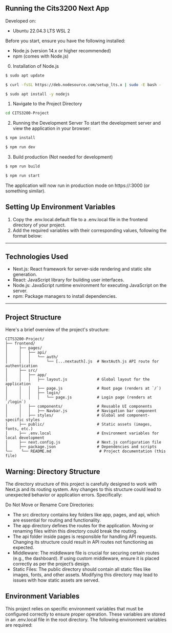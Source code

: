 ## Running the Cits3200 Next App

Developed on:

- Ubuntu 22.04.3 LTS WSL 2

Before you start, ensure you have the following installed:

- Node.js (version 14.x or higher recommended)
- npm (comes with Node.js)

0. Installation of Node.js

```bash
$ sudo apt update

$ curl -fsSL https://deb.nodesource.com/setup_lts.x | sudo -E bash -

$ sudo apt install -y nodejs
```

1. Navigate to the Project Directory

```bash
cd CITS3200-Project
```


2. Running the Development Server
   To start the development server and view the application in your browser:

```bash
$ npm install

$ npm run dev
```

3. Build production (Not needed for development)

```bash
$ npm run build

$ npm run start
```

The application will now run in production mode on https://<server-ip>:3000 (or something similar).

## Setting Up Environment Variables
1. Copy the .env.local.default file to a .env.local file in the frontend directory of your project.
2. Add the required variables with their corresponding values, following the format below:

---

## Technologies Used

- Next.js: React framework for server-side rendering and static site generation.
- React: JavaScript library for building user interfaces.
- Node.js: JavaScript runtime environment for executing JavaScript on the server.
- npm: Package managers to install dependencies.

---

## Project Structure

Here's a brief overview of the project's structure:

```plaintext
CITS3200-Project/
├── frontend/
│     ├── pages/
│     │   ├── api/
│     │   │   └── auth/
│     │   │       └── [...nextauth].js  # NextAuth.js API route for authentication
│     ├── src/
│     │   ├── app/
│     │   │   ├── layout.js             # Global layout for the application
│     │   │   ├── page.js               # Root page (renders at `/`)
│     │   │   ├── login/
│     │   │   │   └── page.js           # Login page (renders at `/login`)
│     │   ├── components/               # Reusable UI components
│     │   │   ├── Navbar.js             # Navigation bar component
│     │   ├── styles/                   # Global and component-specific styles
│     ├── public/                       # Static assets (images, fonts, etc.)
│     ├── .env.local                    # Environment variables for local development
│     ├── next.config.js                # Next.js configuration file
│     ├── package.json                  # Dependencies and scripts
└──    └── README.md                     # Project documentation (this file)
```

## Warning: Directory Structure
The directory structure of this project is carefully designed to work with Next.js and its routing system. Any changes to this structure could lead to unexpected behavior or application errors. Specifically:

Do Not Move or Rename Core Directories:
- The src directory contains key folders like app, pages, and api, which are essential for routing and functionality.
- The app directory defines the routes for the application. Moving or renaming files within this directory could break the routing.
- The api folder inside pages is responsible for handling API requests. Changing its structure could result in API routes not functioning as expected.
- Middleware: The middleware file is crucial for securing certain routes (e.g., the dashboard). If using custom middleware, ensure it is placed correctly as per the project’s design.
- Static Files: The public directory should contain all static files like images, fonts, and other assets. Modifying this directory may lead to issues with how static assets are served.

## Environment Variables
This project relies on specific environment variables that must be configured correctly to ensure proper operation. These variables are stored in an .env.local file in the root directory. The following environment variables are required: